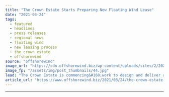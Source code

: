 ```yaml
---
title: "The Crown Estate Starts Preparing New Floating Wind Lease"
date: "2021-03-24"
tags: 
  - featured
  - headlines
  - press releases
  - regional news
  - floating wind
  - new leasing process
  - the crown estate
  - offshorewind
source: "offshorewind"
image_url: "https://cdn.offshorewind.biz/wp-content/uploads/sites/2/2021/03/24104503/The-Crown-Estate-Reveals-New-Floating-Wind-Leasing-Process.jpg"
image_fp: "/assets/img/post_thumbnails/44.jpg"
lead: "The Crown Estate is commencing&#160;work to design and deliver a new leasing opportunity for&#160;early"
article_url: "https://www.offshorewind.biz/2021/03/24/the-crown-estate-starts-preparing-new-floating-wind-lease/"
---
```


---
